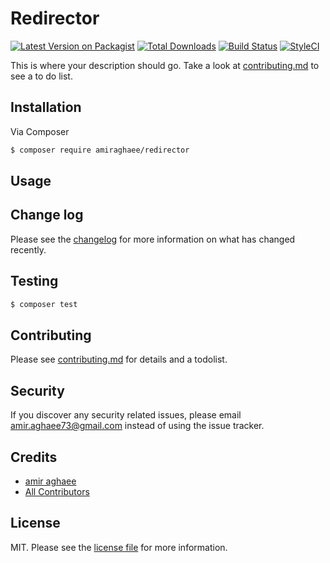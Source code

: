 # Redirector

[![Latest Version on Packagist][ico-version]][link-packagist]
[![Total Downloads][ico-downloads]][link-downloads]
[![Build Status][ico-travis]][link-travis]
[![StyleCI][ico-styleci]][link-styleci]

This is where your description should go. Take a look at [contributing.md](contributing.md) to see a to do list.

## Installation

Via Composer

``` bash
$ composer require amiraghaee/redirector
```

## Usage

## Change log

Please see the [changelog](changelog.md) for more information on what has changed recently.

## Testing

``` bash
$ composer test
```

## Contributing

Please see [contributing.md](contributing.md) for details and a todolist.

## Security

If you discover any security related issues, please email amir.aghaee73@gmail.com instead of using the issue tracker.

## Credits

- [amir aghaee][link-author]
- [All Contributors][link-contributors]

## License

MIT. Please see the [license file](license.md) for more information.

[ico-version]: https://img.shields.io/packagist/v/amiraghaee/redirector.svg?style=flat-square
[ico-downloads]: https://img.shields.io/packagist/dt/amiraghaee/redirector.svg?style=flat-square
[ico-travis]: https://img.shields.io/travis/amiraghaee/redirector/master.svg?style=flat-square
[ico-styleci]: https://styleci.io/repos/12345678/shield

[link-packagist]: https://packagist.org/packages/amiraghaee/redirector
[link-downloads]: https://packagist.org/packages/amiraghaee/redirector
[link-travis]: https://travis-ci.org/amiraghaee/redirector
[link-styleci]: https://styleci.io/repos/12345678
[link-author]: https://github.com/amiraghaee
[link-contributors]: ../../contributors

